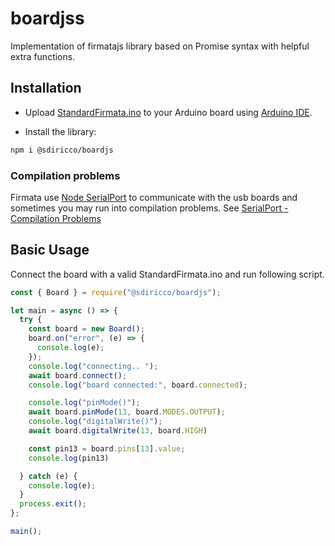 # boardjss

Implementation of firmatajs library based on Promise syntax with helpful extra functions.

## Installation

- Upload [StandardFirmata.ino](https://github.com/firmata/arduino/blob/master/examples/StandardFirmata/StandardFirmata.ino) to your Arduino board using [Arduino IDE](https://www.arduino.cc/en/software).

- Install the library:
```bash
npm i @sdiricco/boardjs
```

### Compilation problems

Firmata use [Node SerialPort](https://serialport.io/) to communicate with the usb boards and sometimes you may run into compilation problems. See [SerialPort - Compilation Problems](https://serialport.io/docs/guide-installation#compilation-problems)

## Basic Usage

Connect the board with a valid StandardFirmata.ino and run following script.

```javascript
const { Board } = require("@sdiricco/boardjs");

let main = async () => {
  try {
    const board = new Board();
    board.on("error", (e) => {
      console.log(e);
    });
    console.log("connecting.. ");
    await board.connect();
    console.log("board connected:", board.connected);

    console.log("pinMode()");
    await board.pinMode(13, board.MODES.OUTPUT);
    console.log("digitalWrite()");
    await board.digitalWrite(13, board.HIGH)

    const pin13 = board.pins[13].value;
    console.log(pin13)

  } catch (e) {
    console.log(e);
  }
  process.exit();
};

main();
```
